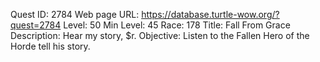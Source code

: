 Quest ID: 2784
Web page URL: https://database.turtle-wow.org/?quest=2784
Level: 50
Min Level: 45
Race: 178
Title: Fall From Grace
Description: Hear my story, $r.
Objective: Listen to the Fallen Hero of the Horde tell his story.
